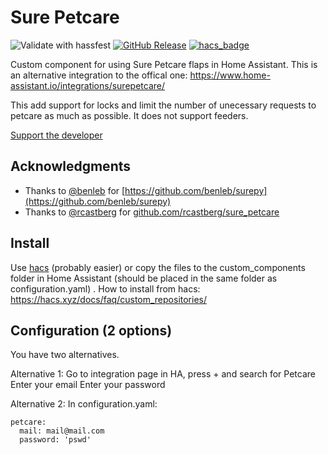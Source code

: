 # Sure Petcare
![Validate with hassfest](https://github.com/Danielhiversen/home_assistant_adax/workflows/Validate%20with%20hassfest/badge.svg)
[![GitHub Release][releases-shield]][releases]
[![hacs_badge](https://img.shields.io/badge/HACS-Custom-orange.svg)](https://github.com/custom-components/hacs)

Custom component for using Sure Petcare flaps in Home Assistant. This is an alternative integration to the offical one: https://www.home-assistant.io/integrations/surepetcare/

This add support for locks and limit the number of unecessary requests to petcare as much as possible. It does not support feeders.

[Support the developer](http://paypal.me/dahoiv)

## Acknowledgments

* Thanks to [@benleb](https://github.com/benleb) for [https://github.com/benleb/surepy](https://github.com/benleb/surepy)
* Thanks to [@rcastberg](https://github.com/rcastberg) for [github.com/rcastberg/sure_petcare](https://github.com/rcastberg/sure_petcare)


## Install
Use [hacs](https://hacs.xyz/) (probably easier) or copy the files to the custom_components folder in Home Assistant (should be placed in the same folder as configuration.yaml) . How to install from hacs: https://hacs.xyz/docs/faq/custom_repositories/

## Configuration (2 options)

You have two alternatives. 

Alternative 1:
Go to integration page in HA, press + and search for Petcare
Enter your email
Enter your password

Alternative 2:
In configuration.yaml:

```
petcare:
  mail: mail@mail.com
  password: 'pswd'

```



[releases]: https://github.com/Danielhiversen/home_assistant_petcare/releases
[releases-shield]: https://img.shields.io/github/release/Danielhiversen/home_assistant_petcare.svg?style=popout
[downloads-total-shield]: https://img.shields.io/github/downloads/Danielhiversen/home_assistant_petcare/total
[hacs-shield]: https://img.shields.io/badge/HACS-Default-orange.svg
[hacs]: https://hacs.xyz/docs/default_repositories
